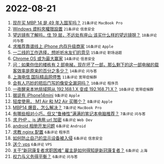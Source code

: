 # 2022-08-21

1. [现在买 MBP 14 是 49 年入国军吗？](https://www.v2ex.com/t/874315) `21条评论` `MacBook Pro`
1. [Windows 資料夾權限設置](https://www.v2ex.com/t/874292) `21条评论` `信息安全`
1. [望远镜有了解吗，住 19 层，不远处有座山 该买什么样的望远镜呀？](https://www.v2ex.com/t/874314) `18条评论` `问与答`
1. [求推荐靠谱线上 iPhone 内存升级商家](https://www.v2ex.com/t/874308) `16条评论` `Apple`
1. [一二线的工作选择，想听听水友们的意见](https://www.v2ex.com/t/874304) `15条评论` `职场话题`
1. [Chrome OS 或为最大赢家](https://www.v2ex.com/t/874317) `14条评论` `信息安全`
1. [问：如果你住的楼栋有 2 部电梯，现在坏了一部，那么剩下的这一部电梯的载客效率是原来的百分之多少？](https://www.v2ex.com/t/874286) `14条评论` `问与答`
1. [上海电信 国际精品网停售](https://www.v2ex.com/t/874330) `11条评论` `宽带症候群`
1. [会有人巧妙的把后门写的像安全漏洞吗？](https://www.v2ex.com/t/874336) `10条评论` `程序员`
1. [一夜醒来本地局域网从 192.168.1.X 变成 192.168.71.X？](https://www.v2ex.com/t/874300) `10条评论` `宽带症候群`
1. [据说有 iPhone14mini](https://www.v2ex.com/t/874337) `9条评论` `Apple`
1. [轻度使用， M1 Air 和 M2 Air 买哪个？](https://www.v2ex.com/t/874341) `8条评论` `Apple`
1. [MBP14 爆音，怎么解决？](https://www.v2ex.com/t/874323) `7条评论` `MacBook Pro`
1. [有哪些相对小巧，但又“鲁棒性”满满的笔记本电脑推荐？](https://www.v2ex.com/t/874309) `7条评论` `问与答`
1. [求 PHP 、js 通用 url 加密](https://www.v2ex.com/t/874324) `6条评论` `Web Dev`
1. [android 相册开发问题](https://www.v2ex.com/t/874303) `6条评论` `Android`
1. [求教 nginx 配置](https://www.v2ex.com/t/874296) `6条评论` `程序员`
1. [如何防止自己的显示设备被入侵](https://www.v2ex.com/t/874290) `6条评论` `信息安全`
1. [送个 vps](https://www.v2ex.com/t/874287) `6条评论` `VPS`
1. [关于“新冠康复者求职困难” 雇主是如何得知是新冠康复者？](https://www.v2ex.com/t/874310) `6条评论` `上海`
1. [权力与义务得平衡？](https://www.v2ex.com/t/874298) `6条评论` `问与答`
